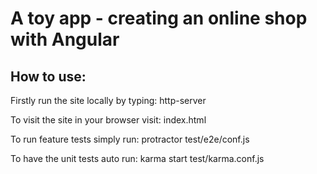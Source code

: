 # A toy app - creating an online shop with Angular

## How to use:

Firstly run the site locally by typing:
  http-server

To visit the site in your browser visit:
  index.html

To run feature tests simply run:
  protractor test/e2e/conf.js

To have the unit tests auto run:
  karma start test/karma.conf.js